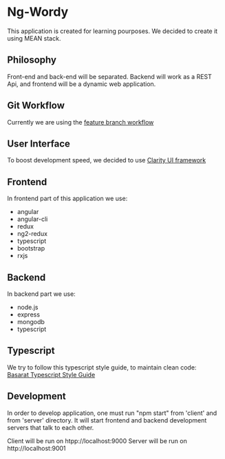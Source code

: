 # Ng-Wordy

This application is created for learning pourposes. We decided to create it using MEAN stack.

## Philosophy
Front-end and back-end will be separated. Backend will work as a REST Api, and frontend will be a dynamic web application.

## Git Workflow
Currently we are using the [feature branch workflow](https://www.atlassian.com/git/tutorials/comparing-workflows#feature-branch-workflow)

## User Interface
To boost development speed, we decided to use [Clarity UI framework](https://vmware.github.io/clarity/documentation)

## Frontend
In frontend part of this application we use:
- angular
- angular-cli
- redux
- ng2-redux
- typescript
- bootstrap
- rxjs

## Backend
In backend part we use:
- node.js
- express
- mongodb
- typescript

## Typescript
We try to follow this typescript style guide, to maintain clean code:<br>
[Basarat Typescript Style Guide](https://basarat.gitbooks.io/typescript/docs/styleguide/styleguide.html)

## Development
In order to develop application, one must run "npm start" from 'client' and from 'server' directory.
It will start frontend and backend development servers that talk to each other.

Client will be run on htpp://localhost:9000
Server will be run on http://localhost:9001
